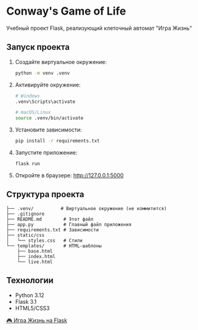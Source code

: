 # Conway's Game of Life

Учебный проект Flask, реализующий клеточный автомат "Игра Жизнь"

## Запуск проекта

1. Создайте виртуальное окружение:
   ```bash
   python -m venv .venv
   ```

2. Активируйте окружение:
   ```bash
   # Windows
   .venv\Scripts\activate
   
   # macOS/Linux
   source .venv/bin/activate
   ```

3. Установите зависимости:
   ```bash
   pip install -r requirements.txt
   ```

4. Запустите приложение:
   ```bash
   flask run
   ```

5. Откройте в браузере: http://127.0.0.1:5000

## Структура проекта
```
├── .venv/          # Виртуальное окружение (не коммитится)
├── .gitignore
├── README.md        # Этот файл
├── app.py           # Главный файл приложения
├── requirements.txt # Зависимости
├── static/css
│   └── styles.css   # Стили
└── templates/       # HTML-шаблоны
    ├── base.html
    ├── index.html
    └── live.html
```

## Технологии
- Python 3.12
- Flask 3.1
- HTML5/CSS3

[🎮 Игра Жизнь на Flask](https://github.com/user-aefimov/game_life) 